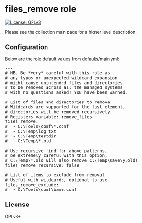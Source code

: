 # files_remove role

[![License: GPLv3](https://img.shields.io/badge/license-GPLv3-brightgreen.svg)](https://www.gnu.org/licenses/gpl-3.0)

Please see the collection main page for a higher level description.

## Configuration

Below are the role default values from defaults/main.yml:

<pre>
---
# NB. Be *very* careful with this role as
# any typos or unexpected wildcard expansion
# might cause unintended files and directories
# to be removed across all the managed systems
# with no questions asked! You have been warned.

# List of files and directories to remove
# Wildcards are supported for the last element,
# directories will be removed recursively
# Registers variable: remove_files
files_remove:
#  - C:\Tools\conf\*.conf
#  - C:\Temp\log.txt
#  - C:\Temp\testdir
#  - C:\Temp\*.old

# Use recursive find for above patterns,
# be extremely careful with this option,
# C:\Temp\*.old will also remove C:\Temp\save\y.old!
files_remove_recursive: false

# List of items to exclude from removal
# Useful with wildcards, optional to use
files_remove_exclude:
#  - C:\Tools\conf\base.conf
</pre>

## License

GPLv3+
